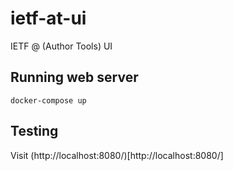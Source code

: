 # ietf-at-ui
IETF @ (Author Tools) UI

## Running web server
```
docker-compose up
```

## Testing

Visit (http://localhost:8080/)[http://localhost:8080/]
